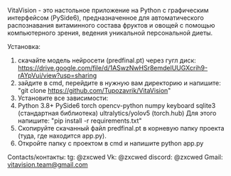 VitaVision - это настольное приложение на Python с графическим интерфейсом (PySide6), предназначенное для автоматического распознавания витаминного состава фруктов и овощей с помощью компьютерного зрения, ведения уникальной персональной диеты. 

Установка:
1. скачайте модель нейросети (predfinal.pt) через гугл диск: https://drive.google.com/file/d/1ASwzNwHSr8emdelUUGXcrih9-rAYpVui/view?usp=sharing
2. зайдите в cmd, перейдите в нужную вам директорию и напишите: "git clone https://github.com/Tupozavrik/VitaVision"
3. Установите все зависимости:
4. Python 3.8+
PySide6
torch
opencv-python
numpy
keyboard
sqlite3 (стандартная библиотека)
ultralytics/yolov5 (torch.hub)
Для этого напишите: "pip install -r requirements.txt"
5. Скопируйте скачанный файл predfinal.pt в корневую папку проекта (туда, где находится app.py).
6. Откройте папку с проектом в cmd и напишите python app.py


Contacts/контакты: 
tg: @zxcwed
Vk: @zxcwed
discord: @zxcwed
Gmail: vitavision.team@gmail.com
